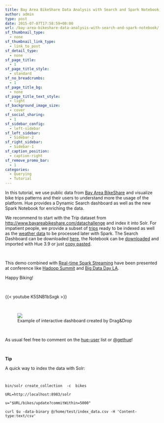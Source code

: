 ```yaml
---
title: Bay Area BikeShare Data Analysis with Search and Spark Notebook
author: admin
type: post
date: 2015-07-07T17:58:59+00:00
url: /bay-area-bikeshare-data-analysis-with-search-and-spark-notebook/
sf_thumbnail_type:
  - none
sf_thumbnail_link_type:
  - link_to_post
sf_detail_type:
  - none
sf_page_title:
  - 1
sf_page_title_style:
  - standard
sf_no_breadcrumbs:
  - 1
sf_page_title_bg:
  - none
sf_page_title_text_style:
  - light
sf_background_image_size:
  - cover
sf_social_sharing:
  - 1
sf_sidebar_config:
  - left-sidebar
sf_left_sidebar:
  - Sidebar-2
sf_right_sidebar:
  - Sidebar-1
sf_caption_position:
  - caption-right
sf_remove_promo_bar:
  - 1
categories:
  - Querying
  - Tutorial
---
```


In this tutorial, we use public data from [Bay Area BikeShare][1] and visualize bike trips patterns and their users to understand more the usage of the platform. Hue provides a Dynamic Search dashboard as well as the new Spark Notebook for enriching the data.

We recommend to start with the Trip dataset from <http://www.bayareabikeshare.com/datachallenge> and index it into Solr. For impatient people, we provide a subset of [trips][2] ready to be indexed as well as the [weather data][3] to be processed later with Spark. The Search Dashboard can be downloaded [here][4], the Notebook can be [downloaded][5] and imported with Hue 3.9 or just [copy pasted][6].

&nbsp;

This demo combined with [Real-time Spark Streaming][7] have been presented at conference like [Hadoop Summit][8] and [Big Data Day LA][9].

Happy Biking!

&nbsp;

{{< youtube K5SNB1bSxgk >}}

&nbsp;

<figure><a href="https://cdn.gethue.com/uploads/2015/06/solr-bike-dashboard-1024x535.png"><img class="wp-image-2687 size-large" src="https://cdn.gethue.com/uploads/2015/06/solr-bike-dashboard-1024x535.png" /></a><figcaption>Example of interactive dashboard created by Drag&Drop</figcaption></figure>

&nbsp;

As usual feel free to comment on the [hue-user][11] list or [@gethue][12]!

&nbsp;

**Tip**

A quick way to index the data with Solr:

<pre><code class="bash">

bin/solr create_collection  -c  bikes

URL=http://localhost:8983/solr

u="$URL/bikes/update?commitWithin=5000"

curl $u -data-binary @/home/test/index_data.csv -H 'Content-type:text/csv'

</code></pre>

[1]: http://www.bayareabikeshare.com
[2]: https://www.dropbox.com/s/jw44si1gy26tdhj/bikedataclean.csv?dl=0
[3]: https://github.com/romainr/hadoop-tutorials-examples/blob/master/spark/bikeshare/201408_weather_data.csv
[4]: https://www.dropbox.com/s/50adsadpwrewpbz/hue-documents.json?dl=0
[5]: https://www.dropbox.com/s/rv7s28iyw9x47q1/weather-data.spark.hue.json?dl=0
[6]: https://github.com/romainr/hadoop-tutorials-examples/blob/master/spark/bikeshare/notebook.txt
[7]: https://gethue.com/build-a-real-time-analytic-dashboard-with-solr-search-and-spark-streaming/
[8]: https://gethue.com/hadoop-summit-san-jose-2015-interactively-query-and-search-your-big-data/
[9]: https://gethue.com/big-data-day-la-solr-search-with-spark-for-big-data-analytics-in-action-with-hue/
[10]: https://cdn.gethue.com/uploads/2015/06/solr-bike-dashboard.png
[11]: http://groups.google.com/a/cloudera.org/group/hue-user
[12]: https://twitter.com/gethue
